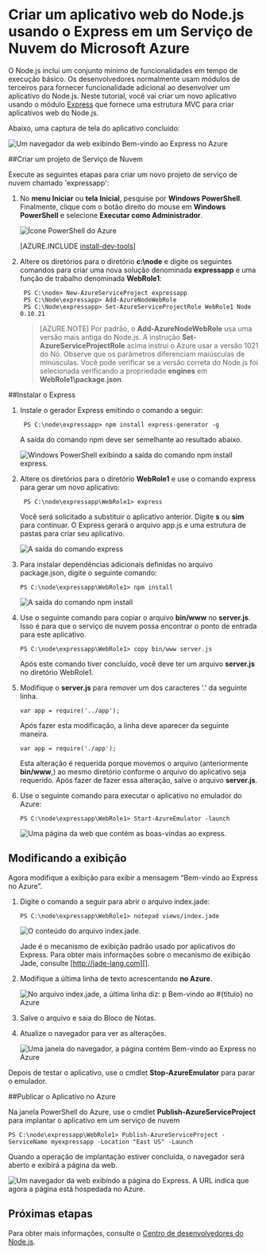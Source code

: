 <properties 
	pageTitle="Aplicativo Web com Express (Node.js) | Microsoft Azure" 
	description="Um tutorial que complementa o tutorial de serviço de nuvem e demonstra como usar o módulo Express." 
	services="cloud-services" 
	documentationCenter="nodejs" 
	authors="rmcmurray" 
	manager="wpickett" 
	editor=""/>

<tags 
	ms.service="cloud-services" 
	ms.workload="tbd" 
	ms.tgt_pltfrm="na" 
	ms.devlang="nodejs" 
	ms.topic="article" 
	ms.date="08/11/2016" 
	ms.author="robmcm"/>






# Criar um aplicativo web do Node.js usando o Express em um Serviço de Nuvem do Microsoft Azure

O Node.js inclui um conjunto mínimo de funcionalidades em tempo de execução básico. Os desenvolvedores normalmente usam módulos de terceiros para fornecer funcionalidade adicional ao desenvolver um aplicativo do Node.js. Neste tutorial, você vai criar um novo aplicativo usando o módulo [Express][] que fornece uma estrutura MVC para criar aplicativos web do Node.js.

Abaixo, uma captura de tela do aplicativo concluído:

![Um navegador da web exibindo Bem-vindo ao Express no Azure](./media/cloud-services-nodejs-develop-deploy-express-app/node36.png)

##Criar um projeto de Serviço de Nuvem

Execute as seguintes etapas para criar um novo projeto de serviço de nuvem chamado 'expressapp':

1. No **menu Iniciar** ou **tela Inicial**, pesquise por **Windows PowerShell**. Finalmente, clique com o botão direito do mouse em **Windows PowerShell** e selecione **Executar como Administrador**.

	![Ícone PowerShell do Azure](./media/cloud-services-nodejs-develop-deploy-express-app/azure-powershell-start.png)

	[AZURE.INCLUDE [install-dev-tools](../../includes/install-dev-tools.md)]

2. Altere os diretórios para o diretório **c:\\node** e digite os seguintes comandos para criar uma nova solução denominada **expressapp** e uma função de trabalho denominada **WebRole1**:

		PS C:\node> New-AzureServiceProject expressapp
		PS C:\Node\expressapp> Add-AzureNodeWebRole
		PS C:\Node\expressapp> Set-AzureServiceProjectRole WebRole1 Node 0.10.21

	> [AZURE.NOTE] Por padrão, o **Add-AzureNodeWebRole** usa uma versão mais antiga do Node.js. A instrução **Set-AzureServiceProjectRole** acima instrui o Azure usar a versão 1021 do Nó. Observe que os parâmetros diferenciam maiúsculas de minúsculas. Você pode verificar se a versão correta do Node.js foi selecionada verificando a propriedade **engines** em **WebRole1\\package.json**.

##Instalar o Express

1. Instale o gerador Express emitindo o comando a seguir:

		PS C:\node\expressapp> npm install express-generator -g

	A saída do comando npm deve ser semelhante ao resultado abaixo.

	![Windows PowerShell exibindo a saída do comando npm install express.](./media/cloud-services-nodejs-develop-deploy-express-app/express-g.png)

2. Altere os diretórios para o diretório **WebRole1** e use o comando express para gerar um novo aplicativo:

        PS C:\node\expressapp\WebRole1> express

	Você será solicitado a substituir o aplicativo anterior. Digite **s** ou **sim** para continuar. O Express gerará o arquivo app.js e uma estrutura de pastas para criar seu aplicativo.

	![A saída do comando express](./media/cloud-services-nodejs-develop-deploy-express-app/node23.png)


5.  Para instalar dependências adicionais definidas no arquivo package.json, digite o seguinte comando:

        PS C:\node\expressapp\WebRole1> npm install

	![A saída do comando npm install](./media/cloud-services-nodejs-develop-deploy-express-app/node26.png)

6.  Use o seguinte comando para copiar o arquivo **bin/www** no **server.js**. Isso é para que o serviço de nuvem possa encontrar o ponto de entrada para este aplicativo.

		PS C:\node\expressapp\WebRole1> copy bin/www server.js

	Após este comando tiver concluído, você deve ter um arquivo **server.js** no diretório WebRole1.

7.  Modifique o **server.js** para remover um dos caracteres '.' da seguinte linha.

		var app = require('../app');

	Após fazer esta modificação, a linha deve aparecer da seguinte maneira.

		var app = require('./app');

	Esta alteração é requerida porque movemos o arquivo (anteriormente **bin/www**,) ao mesmo diretório conforme o arquivo do aplicativo seja requerido. Após fazer de fazer essa alteração, salve o arquivo **server.js**.

8.  Use o seguinte comando para executar o aplicativo no emulador do Azure:

        PS C:\node\expressapp\WebRole1> Start-AzureEmulator -launch

	![Uma página da web que contém as boas-vindas ao express.](./media/cloud-services-nodejs-develop-deploy-express-app/node28.png)

## Modificando a exibição

Agora modifique a exibição para exibir a mensagem “Bem-vindo ao Express no Azure”.

1.  Digite o comando a seguir para abrir o arquivo index.jade:

        PS C:\node\expressapp\WebRole1> notepad views/index.jade

    ![O conteúdo do arquivo index.jade.](./media/cloud-services-nodejs-develop-deploy-express-app/getting-started-19.png)

    Jade é o mecanismo de exibição padrão usado por aplicativos do Express. Para obter mais informações sobre o mecanismo de exibição Jade, consulte [http://jade-lang.com][].

2.  Modifique a última linha de texto acrescentando **no Azure**.

	![No arquivo index.jade, a última linha diz: p Bem-vindo ao #{título} no Azure](./media/cloud-services-nodejs-develop-deploy-express-app/node31.png)

3.  Salve o arquivo e saia do Bloco de Notas.

4.  Atualize o navegador para ver as alterações.

	![Uma janela do navegador, a página contém Bem-vindo ao Express no Azure](./media/cloud-services-nodejs-develop-deploy-express-app/node32.png)

Depois de testar o aplicativo, use o cmdlet **Stop-AzureEmulator** para parar o emulador.

##Publicar o Aplicativo no Azure

Na janela PowerShell do Azure, use o cmdlet **Publish-AzureServiceProject** para implantar o aplicativo em um serviço de nuvem

    PS C:\node\expressapp\WebRole1> Publish-AzureServiceProject -ServiceName myexpressapp -Location "East US" -Launch

Quando a operação de implantação estiver concluída, o navegador será aberto e exibirá a página da web.

![Um navegador da web exibindo a página do Express. A URL indica que agora a página está hospedada no Azure.](./media/cloud-services-nodejs-develop-deploy-express-app/node36.png)

## Próximas etapas

Para obter mais informações, consulte o [Centro de desenvolvedores do Node.js](/develop/nodejs/).

  [Node.js Web Application]: http://www.windowsazure.com/develop/nodejs/tutorials/getting-started/
  [Express]: http://expressjs.com/
  [http://jade-lang.com]: http://jade-lang.com

 

<!---HONumber=AcomDC_0817_2016-->